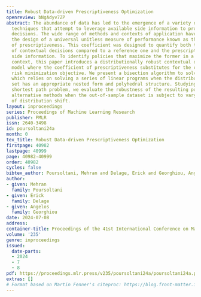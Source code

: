 ```yaml
---
title: Robust Data-driven Prescriptiveness Optimization
openreview: bNgAdyv7ZP
abstract: The abundance of data has led to the emergence of a variety of optimization
  techniques that attempt to leverage available side information to provide more anticipative
  decisions. The wide range of methods and contexts of application have motivated
  the design of a universal unitless measure of performance known as the coefficient
  of prescriptiveness. This coefficient was designed to quantify both the quality
  of contextual decisions compared to a reference one and the prescriptive power of
  side information. To identify policies that maximize the former in a data-driven
  context, this paper introduces a distributionally robust contextual optimization
  model where the coefficient of prescriptiveness substitutes for the classical empirical
  risk minimization objective. We present a bisection algorithm to solve this model,
  which relies on solving a series of linear programs when the distributional ambiguity
  set has an appropriate nested form and polyhedral structure. Studying a contextual
  shortest path problem, we evaluate the robustness of the resulting policies against
  alternative methods when the out-of-sample dataset is subject to varying amounts
  of distribution shift.
layout: inproceedings
series: Proceedings of Machine Learning Research
publisher: PMLR
issn: 2640-3498
id: poursoltani24a
month: 0
tex_title: Robust Data-driven Prescriptiveness Optimization
firstpage: 40982
lastpage: 40999
page: 40982-40999
order: 40982
cycles: false
bibtex_author: Poursoltani, Mehran and Delage, Erick and Georghiou, Angelos
author:
- given: Mehran
  family: Poursoltani
- given: Erick
  family: Delage
- given: Angelos
  family: Georghiou
date: 2024-07-08
address:
container-title: Proceedings of the 41st International Conference on Machine Learning
volume: '235'
genre: inproceedings
issued:
  date-parts:
  - 2024
  - 7
  - 8
pdf: https://proceedings.mlr.press/v235/poursoltani24a/poursoltani24a.pdf
extras: []
# Format based on Martin Fenner's citeproc: https://blog.front-matter.io/posts/citeproc-yaml-for-bibliographies/
---
```

